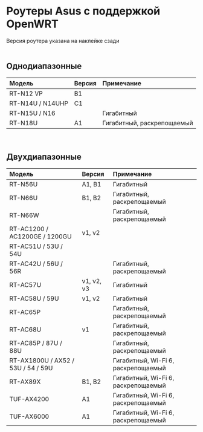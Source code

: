 # Роутеры Asus с поддержкой OpenWRT

Версия роутера указана на наклейке сзади<br><br>

## Однодиапазонные
| Модель | Версия | Примечание |
| :---         |     :---      |          :--- |
| RT-N12 VP | B1 |  |
| RT-N14U / N14UHP | C1 |  |
| RT-N15U / N16 |  | Гигабитный |
| RT-N18U | A1 | Гигабитный, раскрепощаемый |

<br>

## Двухдиапазонные
| Модель | Версия | Примечание |
| :---         |     :---      |          :--- |
| RT-N56U | A1, B1 | Гигабитный |
| RT-N66U | B1, B2 | Гигабитный, раскрепощаемый |
| RT-N66W |  | Гигабитный, раскрепощаемый |
| RT-AC1200 / AC1200GE / 1200GU | v1, v2  |  |
| RT-AC51U / 53U / 54U |  |  |
| RT-AC42U / 56U / 56R |   | Гигабитный, раскрепощаемый |
| RT-AC57U | v1, v2, v3  | Гигабитный |
| RT-AC58U / 59U | v1, v2 | Гигабитный |
| RT-AC65P | | Гигабитный, раскрепощаемый |
| RT-AC68U | v1 | Гигабитный, раскрепощаемый |
| RT-AC85P / 87U / 88U | | Гигабитный, раскрепощаемый |
| RT-AX1800U / AX52 / 53U / 54 / 59U |  | Гигабитный, Wi-Fi 6, раскрепощаемый |
| RT-AX89X | B1, B2 | Гигабитный, Wi-Fi 6, раскрепощаемый |
| TUF-AX4200 | A1 |  Гигабитный, Wi-Fi 6, раскрепощаемый |
| TUF-AX6000 | A1 |  Гигабитный, Wi-Fi 6, раскрепощаемый |
